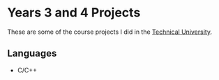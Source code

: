 # Years 3 and 4 Projects
These are some of the course projects I did in the [Technical University](https://www.tu-plovdiv.bg/en/). 

## Languages
* C/C++
